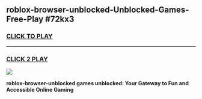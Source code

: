 
## roblox-browser-unblocked-Unblocked-Games-Free-Play #72kx3
<h3>
<a href="https://us.freeplayer.one?title=roblox-browser-unblocked&ref=9M">CLICK TO PLAY</a></h3>
<hr>

<h3>
<a href="https://us.freeplayer.one?title=roblox-browser-unblocked&ref=9M">CLICK 2 PLAY</a>
  
</h3>

<a href="https://us.freeplayer.one?title=roblox-browser-unblocked&ref=9M"><img src="https://clearcache.store/games.png"></a>


**roblox-browser-unblocked games unblocked: Your Gateway to Fun and Accessible Online Gaming**
